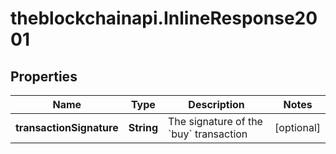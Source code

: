 # theblockchainapi.InlineResponse2001

## Properties

Name | Type | Description | Notes
------------ | ------------- | ------------- | -------------
**transactionSignature** | **String** | The signature of the &#x60;buy&#x60; transaction  | [optional] 


